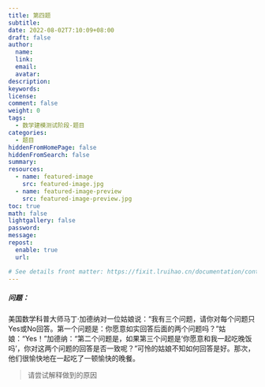 ```yaml
---
title: 第四题
subtitle:
date: 2022-08-02T7:10:09+08:00
draft: false
author:
  name:
  link:
  email:
  avatar:
description:
keywords:
license:
comment: false
weight: 0
tags:
  - 数学建模测试阶段-题目
categories:
  - 题目
hiddenFromHomePage: false
hiddenFromSearch: false
summary:
resources:
  - name: featured-image
    src: featured-image.jpg
  - name: featured-image-preview
    src: featured-image-preview.jpg
toc: true
math: false
lightgallery: false
password:
message:
repost:
  enable: true
  url:

# See details front matter: https://fixit.lruihao.cn/documentation/content-management/introduction/#front-matter
---
```

##### 问题：

美国数学科普大师马丁·加德纳对一位姑娘说：“我有三个问题，请你对每个问题只Yes或No回答。第一个问题是：你愿意如实回答后面的两个问题吗？”姑娘：“Yes！”加德纳：“第二个问题是，如果第三个问题是‘你愿意和我一起吃晚饭吗’，你对这两个问题的回答是否一致呢？”可怜的姑娘不知如何回答是好。那次，他们很愉快地在一起吃了一顿愉快的晚餐。
> 请尝试解释做到的原因

<!--more-->
